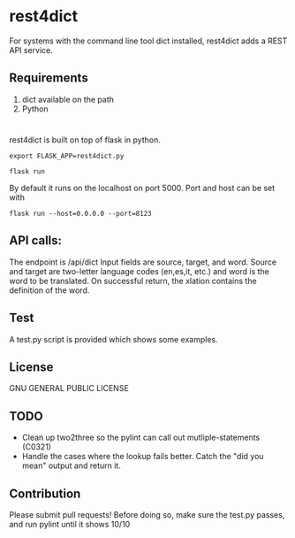 # rest4dict

For systems with the command line tool dict installed, rest4dict adds a REST API service.

## Requirements

1. dict available on the path
2. Python

# 

rest4dict is built on top of flask in python. 

```
export FLASK_APP=rest4dict.py

flask run
```

By default it runs on the localhost on port 5000. Port and host can be set with
```
flask run --host=0.0.0.0 --port=8123
```

## API calls:

The endpoint is /api/dict 
Input fields are source, target, and word. Source and target are two-letter language codes (en,es,it, etc.) and word is the word to be translated.
On successful return, the xlation contains the definition of the word.

## Test

A test.py script is provided which shows some examples.

## License

GNU GENERAL PUBLIC LICENSE

## TODO

- Clean up two2three so the pylint can call out mutliple-statements (C0321)
- Handle the cases where the lookup fails better. Catch the "did you mean" output and return it.

## Contribution

Please submit pull requests! Before doing so, make sure the test.py passes, and run pylint until it shows 10/10



